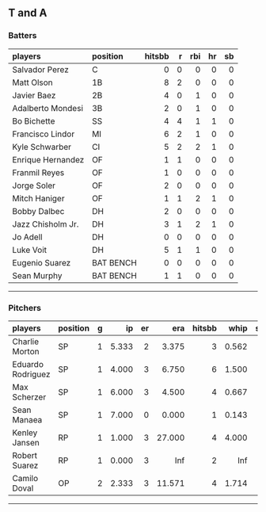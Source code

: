 ## T and A

### Batters

 
|players           |position  | hitsbb|  r| rbi| hr| sb| 
|:-----------------|:---------|------:|--:|---:|--:|--:| 
|Salvador Perez    |C         |      0|  0|   0|  0|  0| 
|Matt Olson        |1B        |      8|  2|   0|  0|  0| 
|Javier Baez       |2B        |      4|  0|   1|  0|  0| 
|Adalberto Mondesi |3B        |      2|  0|   1|  0|  0| 
|Bo Bichette       |SS        |      4|  4|   1|  1|  0| 
|Francisco Lindor  |MI        |      6|  2|   1|  0|  0| 
|Kyle Schwarber    |CI        |      5|  2|   2|  1|  0| 
|Enrique Hernandez |OF        |      1|  1|   0|  0|  0| 
|Franmil Reyes     |OF        |      1|  0|   0|  0|  0| 
|Jorge Soler       |OF        |      2|  0|   0|  0|  0| 
|Mitch Haniger     |OF        |      1|  1|   2|  1|  0| 
|Bobby Dalbec      |DH        |      2|  0|   0|  0|  0| 
|Jazz Chisholm Jr. |DH        |      3|  1|   2|  1|  0| 
|Jo Adell          |DH        |      0|  0|   0|  0|  0| 
|Luke Voit         |DH        |      5|  1|   1|  0|  0| 
|Eugenio Suarez    |BAT BENCH |      0|  0|   0|  0|  0| 
|Sean Murphy       |BAT BENCH |      1|  1|   0|  0|  0| 


* * *

### Pitchers

 
|players           |position |  g|    ip| er|    era| hitsbb|  whip| so|  w| sv| 
|:-----------------|:--------|--:|-----:|--:|------:|------:|-----:|--:|--:|--:| 
|Charlie Morton    |SP       |  1| 5.333|  2|  3.375|      3| 0.562|  5|  1|  0| 
|Eduardo Rodriguez |SP       |  1| 4.000|  3|  6.750|      6| 1.500|  2|  0|  0| 
|Max Scherzer      |SP       |  1| 6.000|  3|  4.500|      4| 0.667|  6|  1|  0| 
|Sean Manaea       |SP       |  1| 7.000|  0|  0.000|      1| 0.143|  7|  1|  0| 
|Kenley Jansen     |RP       |  1| 1.000|  3| 27.000|      4| 4.000|  1|  0|  0| 
|Robert Suarez     |RP       |  1| 0.000|  3|    Inf|      2|   Inf|  0|  0|  0| 
|Camilo Doval      |OP       |  2| 2.333|  3| 11.571|      4| 1.714|  1|  0|  0| 


* * *


